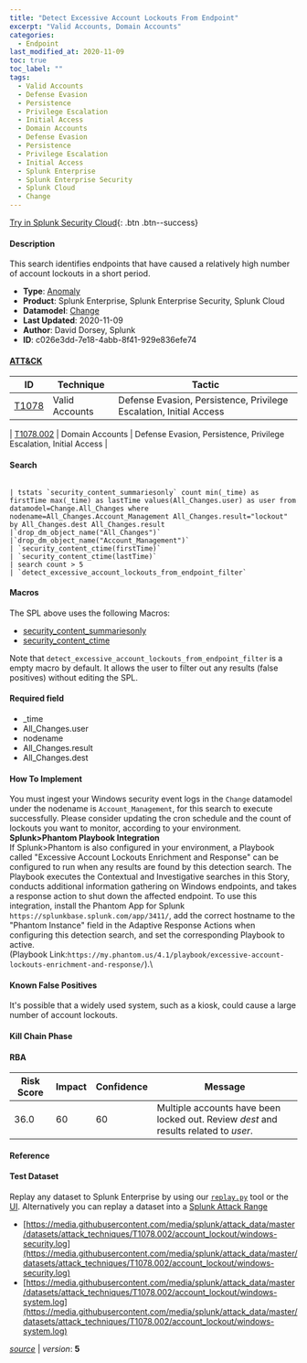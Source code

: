 ```yaml
---
title: "Detect Excessive Account Lockouts From Endpoint"
excerpt: "Valid Accounts, Domain Accounts"
categories:
  - Endpoint
last_modified_at: 2020-11-09
toc: true
toc_label: ""
tags:
  - Valid Accounts
  - Defense Evasion
  - Persistence
  - Privilege Escalation
  - Initial Access
  - Domain Accounts
  - Defense Evasion
  - Persistence
  - Privilege Escalation
  - Initial Access
  - Splunk Enterprise
  - Splunk Enterprise Security
  - Splunk Cloud
  - Change
---
```




[Try in Splunk Security Cloud](https://www.splunk.com/en_us/cyber-security.html){: .btn .btn--success}

#### Description

This search identifies endpoints that have caused a relatively high number of account lockouts in a short period.

- **Type**: [Anomaly](https://github.com/splunk/security_content/wiki/Detection-Analytic-Types)
- **Product**: Splunk Enterprise, Splunk Enterprise Security, Splunk Cloud
- **Datamodel**: [Change](https://docs.splunk.com/Documentation/CIM/latest/User/Change)
- **Last Updated**: 2020-11-09
- **Author**: David Dorsey, Splunk
- **ID**: c026e3dd-7e18-4abb-8f41-929e836efe74


#### [ATT&CK](https://attack.mitre.org/)

| ID             | Technique        |  Tactic             |
| -------------- | ---------------- |-------------------- |
| [T1078](https://attack.mitre.org/techniques/T1078/) | Valid Accounts | Defense Evasion, Persistence, Privilege Escalation, Initial Access |

| [T1078.002](https://attack.mitre.org/techniques/T1078/002/) | Domain Accounts | Defense Evasion, Persistence, Privilege Escalation, Initial Access |

#### Search

```

| tstats `security_content_summariesonly` count min(_time) as firstTime max(_time) as lastTime values(All_Changes.user) as user from datamodel=Change.All_Changes where nodename=All_Changes.Account_Management All_Changes.result="lockout" by All_Changes.dest All_Changes.result 
|`drop_dm_object_name("All_Changes")` 
|`drop_dm_object_name("Account_Management")`
| `security_content_ctime(firstTime)` 
| `security_content_ctime(lastTime)` 
| search count > 5 
| `detect_excessive_account_lockouts_from_endpoint_filter`
```

#### Macros
The SPL above uses the following Macros:
* [security_content_summariesonly](https://github.com/splunk/security_content/blob/develop/macros/security_content_summariesonly.yml)
* [security_content_ctime](https://github.com/splunk/security_content/blob/develop/macros/security_content_ctime.yml)

Note that `detect_excessive_account_lockouts_from_endpoint_filter` is a empty macro by default. It allows the user to filter out any results (false positives) without editing the SPL.

#### Required field
* _time
* All_Changes.user
* nodename
* All_Changes.result
* All_Changes.dest


#### How To Implement
You must ingest your Windows security event logs in the `Change` datamodel under the nodename is `Account_Management`, for this search to execute successfully. Please consider updating the cron schedule and the count of lockouts you want to monitor, according to your environment. \
 **Splunk&gt;Phantom Playbook Integration**\
If Splunk&gt;Phantom is also configured in your environment, a Playbook called &#34;Excessive Account Lockouts Enrichment and Response&#34; can be configured to run when any results are found by this detection search. The Playbook executes the Contextual and Investigative searches in this Story, conducts additional information gathering on Windows endpoints, and takes a response action to shut down the affected endpoint. To use this integration, install the Phantom App for Splunk `https://splunkbase.splunk.com/app/3411/`, add the correct hostname to the &#34;Phantom Instance&#34; field in the Adaptive Response Actions when configuring this detection search, and set the corresponding Playbook to active. \
(Playbook Link:`https://my.phantom.us/4.1/playbook/excessive-account-lockouts-enrichment-and-response/`).\


#### Known False Positives
It&#39;s possible that a widely used system, such as a kiosk, could cause a large number of account lockouts.

#### Kill Chain Phase



#### RBA

| Risk Score  | Impact      | Confidence   | Message      |
| ----------- | ----------- |--------------|--------------|
| 36.0 | 60 | 60 | Multiple accounts have been locked out. Review $dest$ and results related to $user$. |




#### Reference


#### Test Dataset
Replay any dataset to Splunk Enterprise by using our [`replay.py`](https://github.com/splunk/attack_data#using-replaypy) tool or the [UI](https://github.com/splunk/attack_data#using-ui).
Alternatively you can replay a dataset into a [Splunk Attack Range](https://github.com/splunk/attack_range#replay-dumps-into-attack-range-splunk-server)

* [https://media.githubusercontent.com/media/splunk/attack_data/master/datasets/attack_techniques/T1078.002/account_lockout/windows-security.log](https://media.githubusercontent.com/media/splunk/attack_data/master/datasets/attack_techniques/T1078.002/account_lockout/windows-security.log)
* [https://media.githubusercontent.com/media/splunk/attack_data/master/datasets/attack_techniques/T1078.002/account_lockout/windows-system.log](https://media.githubusercontent.com/media/splunk/attack_data/master/datasets/attack_techniques/T1078.002/account_lockout/windows-system.log)



[*source*](https://github.com/splunk/security_content/tree/develop/detections/endpoint/detect_excessive_account_lockouts_from_endpoint.yml) \| *version*: **5**
